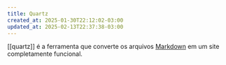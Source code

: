 ```yaml
---
title: Quartz
created_at: 2025-01-30T22:12:02-03:00
updated_at: 2025-02-13T22:37:38-03:00
---
```


[[quartz]] é a ferramenta que converte os arquivos [Markdown](../notas/2024/07/08/atomo/Markdown.md) em um site completamente funcional.